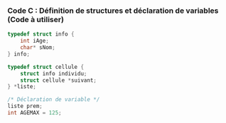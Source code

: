 ### Code C : Définition de structures et déclaration de variables (Code à utiliser)

```c
typedef struct info {
    int iAge;
    char* sNom;
} info;

typedef struct cellule {
    struct info individu;
    struct cellule *suivant;
} *liste;

/* Déclaration de variable */
liste prem;
int AGEMAX = 125;
